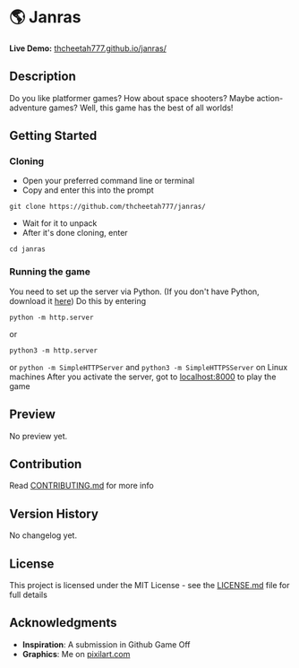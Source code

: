 # :earth_americas: Janras

**Live Demo:** [thcheetah777.github.io/janras/](https://thcheetah777.github.io/janras/)

## Description

Do you like platformer games? How about space shooters? Maybe action-adventure games? Well, this game has the best of all worlds!

## Getting Started

### Cloning

* Open your preferred command line or terminal
* Copy and enter this into the prompt

```
git clone https://github.com/thcheetah777/janras/
```

* Wait for it to unpack
* After it's done cloning, enter

```
cd janras
```

### Running the game

You need to set up the server via Python. (If you don't have Python, download it [here](https://www.python.org/)) Do this by entering
```
python -m http.server
```
or
```
python3 -m http.server
```
or
```python -m SimpleHTTPServer``` and ```python3 -m SimpleHTTPSServer``` on Linux machines
After you activate the server, got to [localhost:8000](http://localhost:8000/) to play the game

## Preview

No preview yet.

## Contribution

Read [CONTRIBUTING.md](https://github.com/thcheetah777/janras/blob/master/CONTRIBUTING.md) for more info

## Version History

No changelog yet.

## License

This project is licensed under the MIT License - see the [LICENSE.md](https://github.com/thcheetah777/janras/blob/master/LICENSE.md) file for full details

## Acknowledgments

* **Inspiration**: A submission in Github Game Off 
* **Graphics**: Me on [pixilart.com](https://www.pixilart.com/)
